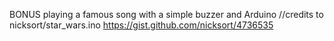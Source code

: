 BONUS
playing a famous song with a simple buzzer and Arduino
//credits to nicksort/star_wars.ino https://gist.github.com/nicksort/4736535
